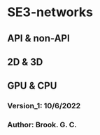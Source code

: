 # SE3-networks
## API & non-API
## 2D & 3D 
## GPU & CPU
### Version_1: 10/6/2022
### Author: Brook. G. C.
